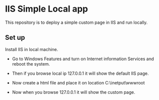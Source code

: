 
# IIS Simple Local app

This repository is to deploy a simple custom page in IIS and run locally.


## Set up

Install IIS in local machine.
* Go to Windows Features and turn on Internet information Services and reboot the system.

* Then if you browse local ip 127.0.0.1 it will show the default IIS page.

* Now create a html file and place it on location C:\inetput\wwwroot

* Now when you browse 127.0.0.1 it will show the custom page.
